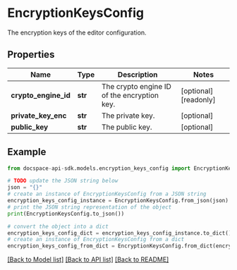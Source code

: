 # EncryptionKeysConfig
The encryption keys of the editor configuration.

## Properties

Name | Type | Description | Notes
------------ | ------------- | ------------- | -------------
**crypto_engine_id** | **str** | The crypto engine ID of the encryption key. | [optional] [readonly] 
**private_key_enc** | **str** | The private key. | [optional] 
**public_key** | **str** | The public key. | [optional] 

## Example

```python
from docspace-api-sdk.models.encryption_keys_config import EncryptionKeysConfig

# TODO update the JSON string below
json = "{}"
# create an instance of EncryptionKeysConfig from a JSON string
encryption_keys_config_instance = EncryptionKeysConfig.from_json(json)
# print the JSON string representation of the object
print(EncryptionKeysConfig.to_json())

# convert the object into a dict
encryption_keys_config_dict = encryption_keys_config_instance.to_dict()
# create an instance of EncryptionKeysConfig from a dict
encryption_keys_config_from_dict = EncryptionKeysConfig.from_dict(encryption_keys_config_dict)
```
[[Back to Model list]](../README.md#documentation-for-models) [[Back to API list]](../README.md#documentation-for-api-endpoints) [[Back to README]](../README.md)


